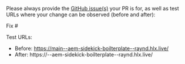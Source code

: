 Please always provide the [GitHub issue(s)](../issues) your PR is for, as well as test URLs where your change can be observed (before and after):

Fix #<gh-issue-id>

Test URLs:
- Before: https://main--aem-sidekick-boilterplate--raynd.hlx.live/
- After: https://<branch>--aem-sidekick-boilterplate--raynd.hlx.live/
